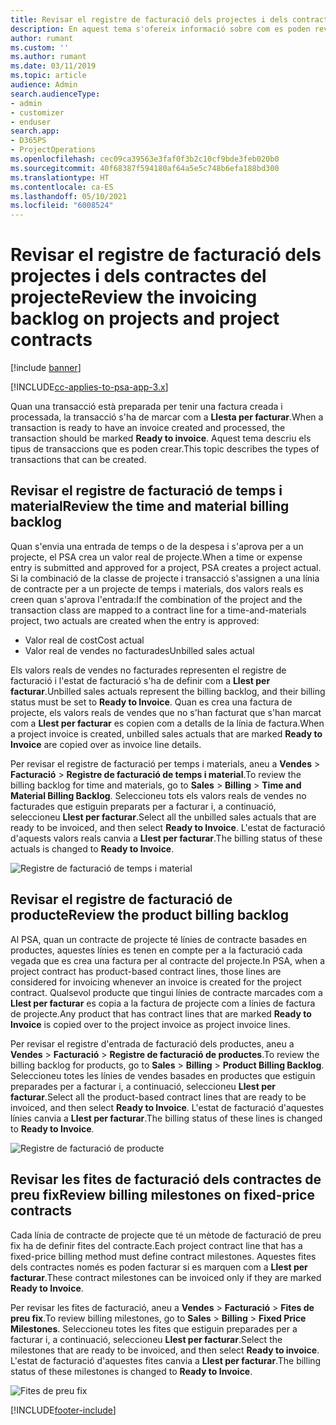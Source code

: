 ```yaml
---
title: Revisar el registre de facturació dels projectes i dels contractes del projecte
description: En aquest tema s'ofereix informació sobre com es poden revisar els registres de temps, despeses i productes, i com marcar-los com a preparats per a la facturació.
author: rumant
ms.custom: ''
ms.author: rumant
ms.date: 03/11/2019
ms.topic: article
audience: Admin
search.audienceType:
- admin
- customizer
- enduser
search.app:
- D365PS
- ProjectOperations
ms.openlocfilehash: cec09ca39563e3faf0f3b2c10cf9bde3feb020b0
ms.sourcegitcommit: 40f68387f594180af64a5e5c748b6efa188bd300
ms.translationtype: HT
ms.contentlocale: ca-ES
ms.lasthandoff: 05/10/2021
ms.locfileid: "6008524"
---
```

# <a name="review-the-invoicing-backlog-on-projects-and-project-contracts"></a><span data-ttu-id="a5269-103">Revisar el registre de facturació dels projectes i dels contractes del projecte</span><span class="sxs-lookup"><span data-stu-id="a5269-103">Review the invoicing backlog on projects and project contracts</span></span>

[!include [banner](../includes/psa-now-project-operations.md)]

[!INCLUDE[cc-applies-to-psa-app-3.x](../includes/cc-applies-to-psa-app-3x.md)]

<span data-ttu-id="a5269-104">Quan una transacció està preparada per tenir una factura creada i processada, la transacció s'ha de marcar com a **Llesta per facturar**.</span><span class="sxs-lookup"><span data-stu-id="a5269-104">When a transaction is ready to have an invoice created and processed, the transaction should be marked **Ready to invoice**.</span></span> <span data-ttu-id="a5269-105">Aquest tema descriu els tipus de transaccions que es poden crear.</span><span class="sxs-lookup"><span data-stu-id="a5269-105">This topic describes the types of transactions that can be created.</span></span>

## <a name="review-the-time-and-material-billing-backlog"></a><span data-ttu-id="a5269-106">Revisar el registre de facturació de temps i material</span><span class="sxs-lookup"><span data-stu-id="a5269-106">Review the time and material billing backlog</span></span>

<span data-ttu-id="a5269-107">Quan s'envia una entrada de temps o de la despesa i s'aprova per a un projecte, el PSA crea un valor real de projecte.</span><span class="sxs-lookup"><span data-stu-id="a5269-107">When a time or expense entry is submitted and approved for a project, PSA creates a project actual.</span></span> <span data-ttu-id="a5269-108">Si la combinació de la classe de projecte i transacció s'assignen a una línia de contracte per a un projecte de temps i materials, dos valors reals es creen quan s'aprova l'entrada:</span><span class="sxs-lookup"><span data-stu-id="a5269-108">If the combination of the project and the transaction class are mapped to a contract line for a time-and-materials project, two actuals are created when the entry is approved:</span></span>

- <span data-ttu-id="a5269-109">Valor real de cost</span><span class="sxs-lookup"><span data-stu-id="a5269-109">Cost actual</span></span> 
- <span data-ttu-id="a5269-110">Valor real de vendes no facturades</span><span class="sxs-lookup"><span data-stu-id="a5269-110">Unbilled sales actual</span></span>

<span data-ttu-id="a5269-111">Els valors reals de vendes no facturades representen el registre de facturació i l'estat de facturació s'ha de definir com a **Llest per facturar**.</span><span class="sxs-lookup"><span data-stu-id="a5269-111">Unbilled sales actuals represent the billing backlog, and their billing status must be set to **Ready to Invoice**.</span></span> <span data-ttu-id="a5269-112">Quan es crea una factura de projecte, els valors reals de vendes que no s'han facturat que s'han marcat com a **Llest per facturar** es copien com a detalls de la línia de factura.</span><span class="sxs-lookup"><span data-stu-id="a5269-112">When a project invoice is created, unbilled sales actuals that are marked **Ready to Invoice** are copied over as invoice line details.</span></span>

<span data-ttu-id="a5269-113">Per revisar el registre de facturació per temps i materials, aneu a **Vendes** \> **Facturació** \> **Registre de facturació de temps i material**.</span><span class="sxs-lookup"><span data-stu-id="a5269-113">To review the billing backlog for time and materials, go to **Sales** \> **Billing** \> **Time and Material Billing Backlog**.</span></span> <span data-ttu-id="a5269-114">Seleccioneu tots els valors reals de vendes no facturades que estiguin preparats per a facturar i, a continuació, seleccioneu **Llest per facturar**.</span><span class="sxs-lookup"><span data-stu-id="a5269-114">Select all the unbilled sales actuals that are ready to be invoiced, and then select **Ready to Invoice**.</span></span> <span data-ttu-id="a5269-115">L'estat de facturació d'aquests valors reals canvia a **Llest per facturar**.</span><span class="sxs-lookup"><span data-stu-id="a5269-115">The billing status of these actuals is changed to **Ready to Invoice**.</span></span>

![Registre de facturació de temps i material](media/TMBacklog.png)

## <a name="review-the-product-billing-backlog"></a><span data-ttu-id="a5269-117">Revisar el registre de facturació de producte</span><span class="sxs-lookup"><span data-stu-id="a5269-117">Review the product billing backlog</span></span>

<span data-ttu-id="a5269-118">Al PSA, quan un contracte de projecte té línies de contracte basades en productes, aquestes línies es tenen en compte per a la facturació cada vegada que es crea una factura per al contracte del projecte.</span><span class="sxs-lookup"><span data-stu-id="a5269-118">In PSA, when a project contract has product-based contract lines, those lines are considered for invoicing whenever an invoice is created for the project contract.</span></span> <span data-ttu-id="a5269-119">Qualsevol producte que tingui línies de contracte marcades com a **Llest per facturar** es copia a la factura de projecte com a línies de factura de projecte.</span><span class="sxs-lookup"><span data-stu-id="a5269-119">Any product that has contract lines that are marked **Ready to Invoice** is copied over to the project invoice as project invoice lines.</span></span>

<span data-ttu-id="a5269-120">Per revisar el registre d'entrada de facturació dels productes, aneu a **Vendes** \> **Facturació** \> **Registre de facturació de productes**.</span><span class="sxs-lookup"><span data-stu-id="a5269-120">To review the billing backlog for products, go to **Sales** \> **Billing** \> **Product Billing Backlog**.</span></span> <span data-ttu-id="a5269-121">Seleccioneu totes les línies de vendes basades en productes que estiguin preparades per a facturar i, a continuació, seleccioneu **Llest per facturar**.</span><span class="sxs-lookup"><span data-stu-id="a5269-121">Select all the product-based contract lines that are ready to be invoiced, and then select **Ready to Invoice**.</span></span> <span data-ttu-id="a5269-122">L'estat de facturació d'aquestes línies canvia a **Llest per facturar**.</span><span class="sxs-lookup"><span data-stu-id="a5269-122">The billing status of these lines is changed to **Ready to Invoice**.</span></span>

![Registre de facturació de producte](media/ProductBacklog.png)

## <a name="review-billing-milestones-on-fixed-price-contracts"></a><span data-ttu-id="a5269-124">Revisar les fites de facturació dels contractes de preu fix</span><span class="sxs-lookup"><span data-stu-id="a5269-124">Review billing milestones on fixed-price contracts</span></span>

<span data-ttu-id="a5269-125">Cada línia de contracte de projecte que té un mètode de facturació de preu fix ha de definir fites del contracte.</span><span class="sxs-lookup"><span data-stu-id="a5269-125">Each project contract line that has a fixed-price billing method must define contract milestones.</span></span> <span data-ttu-id="a5269-126">Aquestes fites dels contractes només es poden facturar si es marquen com a **Llest per facturar**.</span><span class="sxs-lookup"><span data-stu-id="a5269-126">These contract milestones can be invoiced only if they are marked **Ready to Invoice**.</span></span> 

<span data-ttu-id="a5269-127">Per revisar les fites de facturació, aneu a **Vendes** \> **Facturació** \> **Fites de preu fix**.</span><span class="sxs-lookup"><span data-stu-id="a5269-127">To review billing milestones, go to **Sales** \> **Billing** \> **Fixed Price Milestones**.</span></span> <span data-ttu-id="a5269-128">Seleccioneu totes les fites que estiguin preparades per a facturar i, a continuació, seleccioneu **Llest per facturar**.</span><span class="sxs-lookup"><span data-stu-id="a5269-128">Select the milestones that are ready to be invoiced, and then select **Ready to invoice**.</span></span> <span data-ttu-id="a5269-129">L'estat de facturació d'aquestes fites canvia a **Llest per facturar**.</span><span class="sxs-lookup"><span data-stu-id="a5269-129">The billing status of these milestones is changed to **Ready to Invoice**.</span></span>

![Fites de preu fix](media/FPBacklog.png)


[!INCLUDE[footer-include](../includes/footer-banner.md)]